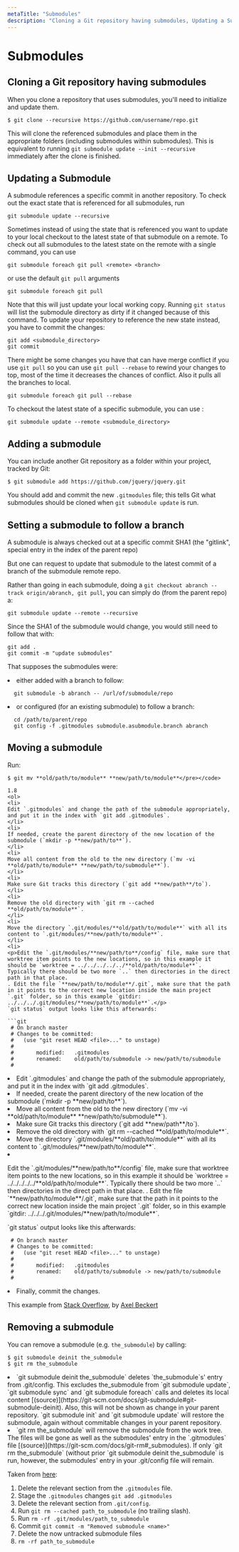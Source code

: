 ```yaml
---
metaTitle: "Submodules"
description: "Cloning a Git repository having submodules, Updating a Submodule, Adding a submodule, Setting a submodule to follow a branch, Moving a submodule, Removing a submodule"
---
```


# Submodules




## Cloning a Git repository having submodules


When you clone a repository that uses submodules, you'll need to initialize and update them.

```git
$ git clone --recursive https://github.com/username/repo.git

```

This will clone the referenced submodules and place them in the appropriate folders (including submodules within submodules). This is equivalent to running `git submodule update --init --recursive` immediately after the clone is finished.



## Updating a Submodule


A submodule references a specific commit in another repository. To check out the exact state that is referenced for all submodules, run

```git
git submodule update --recursive

```

Sometimes instead of using the state that is referenced you want to update to your local checkout to the latest state of that submodule on a remote.
To check out all submodules to the latest state on the remote with a single command, you can use

```git
git submodule foreach git pull <remote> <branch>

```

or use the default `git pull` arguments

```git
git submodule foreach git pull

```

Note that this will just update your local working copy. Running `git status` will list the submodule directory as dirty if it changed because of this command. To update your repository to reference the new state instead, you have to commit the changes:

```git
git add <submodule_directory>
git commit

```

There might be some changes you have that can have merge conflict if you use `git pull` so you can use `git pull --rebase` to rewind your changes to top, most of the time it decreases the chances of conflict. Also it pulls all the branches to local.

```git
git submodule foreach git pull --rebase

```

To checkout the latest state of a specific submodule, you can use :

```git
git submodule update --remote <submodule_directory>

```



## Adding a submodule


You can include another Git repository as a folder within your project, tracked by Git:

```git
$ git submodule add https://github.com/jquery/jquery.git

```

You should add and commit the new `.gitmodules` file; this tells Git what submodules should be cloned when `git submodule update` is run.



## Setting a submodule to follow a branch


A submodule is always checked out at a specific commit SHA1 (the "gitlink", special entry in the index of the parent repo)

But one can request to update that submodule to the latest commit of a branch of the submodule remote repo.

Rather than going in each submodule, doing a `git checkout abranch --track origin/abranch, git pull`, you can simply do (from the parent repo) a:

```git
git submodule update --remote --recursive

```

Since the SHA1 of the submodule would change, you would still need to follow that with:

```git
git add .
git commit -m "update submodules"

```

That supposes the submodules were:

<li>
either added with a branch to follow:

```git
  git submodule -b abranch -- /url/of/submodule/repo

```


</li>
<li>
or configured (for an existing submodule) to follow a branch:

```git
  cd /path/to/parent/repo
  git config -f .gitmodules submodule.asubmodule.branch abranch

```


</li>



## Moving a submodule


Run:

```git
$ git mv **old/path/to/module** **new/path/to/module**</pre></code>

1.8
<ol>
<li>
Edit `.gitmodules` and change the path of the submodule appropriately, and put it in the index with `git add .gitmodules`.
</li>
<li>
If needed, create the parent directory of the new location of the submodule (`mkdir -p **new/path/to**`).
</li>
<li>
Move all content from the old to the new directory (`mv -vi **old/path/to/module** **new/path/to/submodule**`).
</li>
<li>
Make sure Git tracks this directory (`git add **new/path**/to`).
</li>
<li>
Remove the old directory with `git rm --cached **old/path/to/module**`.
</li>
<li>
Move the directory `.git/modules/**old/path/to/module**` with all its content to `.git/modules/**new/path/to/module**`.
</li>
<li>
<p>Edit the `.git/modules/**new/path/to**/config` file, make sure that worktree item points to the new locations, so in this example it should be `worktree = ../../../../../**old/path/to/module**`. Typically there should be two more `..` then directories in the direct path in that place.
. Edit the file `**new/path/to/module**/.git`, make sure that the path in it points to the correct new location inside the main project `.git` folder, so in this example `gitdir: ../../../.git/modules/**new/path/to/module**`.</p>
`git status` output looks like this afterwards:

```git
 # On branch master
 # Changes to be committed:
 #   (use "git reset HEAD <file>..." to unstage)
 #
 #       modified:   .gitmodules
 #       renamed:    old/path/to/submodule -> new/path/to/submodule
 #

```


<li>
Edit `.gitmodules` and change the path of the submodule appropriately, and put it in the index with `git add .gitmodules`.
</li>
<li>
If needed, create the parent directory of the new location of the submodule (`mkdir -p **new/path/to**`).
</li>
<li>
Move all content from the old to the new directory (`mv -vi **old/path/to/module** **new/path/to/submodule**`).
</li>
<li>
Make sure Git tracks this directory (`git add **new/path**/to`).
</li>
<li>
Remove the old directory with `git rm --cached **old/path/to/module**`.
</li>
<li>
Move the directory `.git/modules/**old/path/to/module**` with all its content to `.git/modules/**new/path/to/module**`.
</li>
<li>
<p>Edit the `.git/modules/**new/path/to**/config` file, make sure that worktree item points to the new locations, so in this example it should be `worktree = ../../../../../**old/path/to/module**`. Typically there should be two more `..` then directories in the direct path in that place.
. Edit the file `**new/path/to/module**/.git`, make sure that the path in it points to the correct new location inside the main project `.git` folder, so in this example `gitdir: ../../../.git/modules/**new/path/to/module**`.</p>
`git status` output looks like this afterwards:

```git
 # On branch master
 # Changes to be committed:
 #   (use "git reset HEAD <file>..." to unstage)
 #
 #       modified:   .gitmodules
 #       renamed:    old/path/to/submodule -> new/path/to/submodule
 #

```


</li>
<li>
Finally, commit the changes.
</li>

This example from [Stack Overflow](http://stackoverflow.com/a/6310246), by [Axel Beckert](http://stackoverflow.com/users/793172)



## Removing a submodule


You can remove a submodule (e.g. `the_submodule`) by calling:

```git
$ git submodule deinit the_submodule
$ git rm the_submodule 

```


<li>
`git submodule deinit the_submodule` deletes `the_submodule`s' entry from .git/config. This excludes the_submodule from `git submodule update`, `git submodule sync` and `git submodule foreach` calls and deletes its local content [(source)](https://git-scm.com/docs/git-submodule#git-submodule-deinit). Also, this will not be shown as change in your parent repository. `git submodule init` and `git submodule update` will restore the submodule, again without commitable changes in your parent repository.
</li>
<li>
`git rm the_submodule` will remove the submodule from the work tree. The files will be gone as well as the submodules' entry in the `.gitmodules` file [(source)](https://git-scm.com/docs/git-rm#_submodules). If only `git rm the_submodule` (without prior `git submodule deinit the_submodule` is run, however, the submodules' entry in your .git/config file will remain.
</li>

Taken from [here](http://stackoverflow.com/a/1260982/7598462):

1. Delete the relevant section from the `.gitmodules` file.
1. Stage the `.gitmodules` changes `git add .gitmodules`
1. Delete the relevant section from `.git/config`.
1. Run `git rm --cached path_to_submodule` (no trailing slash).
1. Run `rm -rf .git/modules/path_to_submodule`
1. Commit `git commit -m "Removed submodule <name>"`
1. Delete the now untracked submodule files
1. `rm -rf path_to_submodule`

